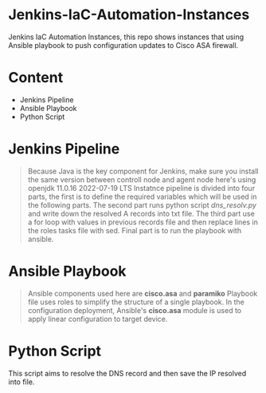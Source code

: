 # Jenkins-IaC-Automation-Instances
Jenkins IaC Automation Instances, this repo shows instances that using Ansible playbook to push configuration updates to Cisco ASA firewall.

# Content
- Jenkins Pipeline
- Ansible Playbook
- Python Script

# Jenkins Pipeline
> Because Java is the key component for Jenkins, make sure you install the same version between controll node and agent node
> here's using openjdk 11.0.16 2022-07-19 LTS
Instatnce pipeline is divided into four parts, the first is to define the required variables which will be used in the following parts. The second part runs python script *dns_resolv.py* and write down the resolved A records into txt file. The third part use a for loop with values in previous records file and then replace lines in the roles tasks file with sed. Final part is to run the playbook with ansible.

# Ansible Playbook
> Ansible components used here are **cisco.asa** and **paramiko**
Playbook file uses roles to simplify the structure of a single playbook. In the configuration deployment, Ansible's **cisco.asa** module is used to apply linear configuration to target device.

# Python Script
This script aims to resolve the DNS record and then save the IP resolved into file.
